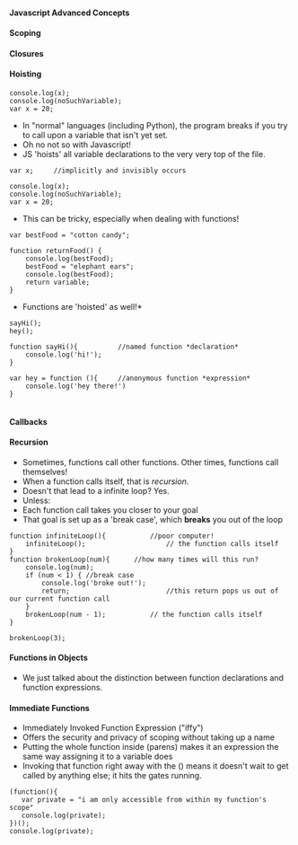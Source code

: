 #### Javascript Advanced Concepts

#### Scoping

#### Closures

#### Hoisting
 ```
 console.log(x);
 console.log(noSuchVariable);
 var x = 20;
 ```
 - In "normal" languages (including Python), the program breaks if you try to call upon a variable that isn't yet set.
 - Oh no not so with Javascript!
 - JS 'hoists' all variable declarations to the very very top of the file.
 ```
 var x; 	//implicitly and invisibly occurs

 console.log(x);
 console.log(noSuchVariable);
 var x = 20;
 ```
  - This can be tricky, especially when dealing with functions!

 ```
 var bestFood = "cotton candy";

 function returnFood() {
	 console.log(bestFood);
	 bestFood = "elephant ears";
	 console.log(bestFood);
	 return variable;
 }
 ```
  - Functions are 'hoisted' as well!*

 ```
 sayHi();
 hey();

 function sayHi(){ 			//named function *declaration*
	 console.log('hi!');
 }

 var hey = function (){ 	//anonymous function *expression*
	 console.log('hey there!')
 }


 ```

#### Callbacks

#### Recursion
 - Sometimes, functions call other functions. Other times, functions call themselves!
 - When a function calls itself, that is _recursion_.
 - Doesn't that lead to a infinite loop? Yes.
 - Unless:
  - Each function call takes you closer to your goal
  - That goal is set up as a 'break case', which **breaks** you out of the loop

 ```
 function infiniteLoop(){ 			//poor computer!
	 infiniteLoop(); 					// the function calls itself
 }
 function brokenLoop(num){ 		//how many times will this run?
	 console.log(num);
	 if (num < 1) { //break case
		 console.log('broke out!');
		 return; 						//this return pops us out of our current function call
	 }
	 brokenLoop(num - 1); 			// the function calls itself
 }

 brokenLoop(3);
 ```  
#### Functions in Objects
 - We just talked about the distinction between function declarations and function expressions. 

#### Immediate Functions
 - Immediately Invoked Function Expression ("iffy")
 - Offers the security and privacy of scoping without taking up a name
 - Putting the whole function inside (parens) makes it an expression the same way assigning it to a variable does
 - Invoking that function right away with the () means it doesn't wait to get called by anything else; it hits the gates running.

 ```
 (function(){
	var private = "i am only accessible from within my function's scope"
	console.log(private);
 })();
 console.log(private);

 ```
